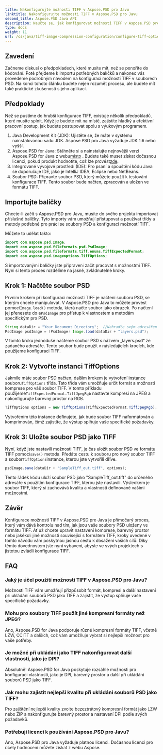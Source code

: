 ```yaml
---
title: Nakonfigurujte možnosti TIFF v Aspose.PSD pro Javu
linktitle: Nakonfigurujte možnosti TIFF v Aspose.PSD pro Javu
second_title: Aspose.PSD Java API
description: Naučte se, jak konfigurovat možnosti TIFF v Aspose.PSD pro Java, pomocí podrobného průvodce. Ovládněte manipulaci s obrázky ukládáním souborů PSD jako vysoce kvalitních souborů TIFF.
type: docs
weight: 11
url: /cs/java/tiff-image-compression-configuration/configure-tiff-options/
---
```

## Zavedení

Začneme diskusí o předpokladech, které musíte mít, než se ponoříte do kódování. Poté přejdeme k importu potřebných balíčků a nakonec vás provedeme podrobným návodem na konfiguraci možností TIFF v souborech PSD. Na konci tohoto článku budete nejen rozumět procesu, ale budete mít také praktické zkušenosti s jeho aplikací.

## Předpoklady

Než se pustíme do hrubší konfigurace TIFF, existuje několik předpokladů, které musíte splnit. Když je budete mít na místě, zajistíte hladký a efektivní pracovní postup, jak budete postupovat spolu s výukovým programem.

1. Java Development Kit (JDK): Ujistěte se, že máte v systému nainstalovanou sadu JDK. Aspose.PSD pro Java vyžaduje JDK 1.6 nebo vyšší.
2.  Aspose.PSD for Java: Stáhněte si a nainstalujte nejnovější verzi Aspose.PSD for Java z webu[místo](https://releases.aspose.com/psd/java/) . Budete také muset získat dočasnou licenci, pokud produkt hodnotíte, což lze provést[zde](https://purchase.aspose.com/temporary-license/).
3. Integrované vývojové prostředí (IDE): Pro psaní a spouštění kódu Java se doporučuje IDE, jako je IntelliJ IDEA, Eclipse nebo NetBeans.
4. Soubor PSD: Připravte soubor PSD, který můžete použít k testování konfigurace TIFF. Tento soubor bude načten, zpracován a uložen ve formátu TIFF.

## Importujte balíčky

Chcete-li začít s Aspose.PSD pro Javu, musíte do svého projektu importovat příslušné balíčky. Tyto importy vám umožňují přistupovat a používat třídy a metody potřebné pro práci se soubory PSD a konfiguraci možností TIFF.

Můžete to udělat takto:

```java
import com.aspose.psd.Image;
import com.aspose.psd.fileformats.psd.PsdImage;
import com.aspose.psd.fileformats.tiff.enums.TiffExpectedFormat;
import com.aspose.psd.imageoptions.TiffOptions;
```

S importovanými balíčky jste připraveni začít pracovat s možnostmi TIFF. Nyní si tento proces rozdělíme na jasné, zvládnutelné kroky.

## Krok 1: Načtěte soubor PSD

 Prvním krokem při konfiguraci možností TIFF je načtení souboru PSD, se kterým chcete manipulovat. V Aspose.PSD pro Java to můžete provést pomocí`Image.load()` metoda, která načte soubor jako obrázek. Po načtení jej přenesete do a`PsdImage` pro přístup k vlastnostem a metodám specifickým pro PSD.

```java
String dataDir = "Your Document Directory";  //Nahraďte svým adresářem souborů
PsdImage psdImage = (PsdImage) Image.load(dataDir + "layers.psd");
```

V tomto kroku jednoduše načteme soubor PSD s názvem „layers.psd“ ze zadaného adresáře. Tento soubor bude použit v následujících krocích, kde použijeme konfiguraci TIFF.

## Krok 2: Vytvořte instanci TiffOptions

 Jakmile máte soubor PSD načten, dalším krokem je vytvoření instance souboru`TiffOptions` třída. Tato třída vám umožňuje určit formát a možnosti komprese pro váš soubor TIFF. V tomto příkladu použijeme`TiffExpectedFormat.TiffJpegRgb` nastavte kompresi na JPEG a nakonfigurujte barevný prostor na RGB.

```java
TiffOptions options = new TiffOptions(TiffExpectedFormat.TiffJpegRgb);
```

Vytvořením této instance definujete, jak bude soubor TIFF naformátován a komprimován, čímž zajistíte, že výstup splňuje vaše specifické požadavky.

## Krok 3: Uložte soubor PSD jako TIFF

 Nyní, když jste nastavili možnosti TIFF, je čas uložit soubor PSD ve formátu TIFF pomocí`save()` metoda. Předáte cestu k souboru pro nový soubor TIFF a soubor`TiffOptions`instance, kterou jste vytvořili dříve.

```java
psdImage.save(dataDir + "SampleTiff_out.tiff", options);
```

Tento řádek kódu uloží soubor PSD jako "SampleTiff_out.tiff" do určeného adresáře s použitím konfigurace TIFF, kterou jste nastavili. Výsledkem je soubor TIFF, který si zachovává kvalitu a vlastnosti definované vašimi možnostmi.

## Závěr

Konfigurace možností TIFF v Aspose.PSD pro Java je přímočarý proces, který vám dává kontrolu nad tím, jak jsou vaše soubory PSD uloženy ve formátu TIFF. Ať už chcete upravit nastavení komprese, barevný prostor nebo jakékoli jiné možnosti související s formátem TIFF, kroky uvedené v tomto návodu vám poskytnou jasnou cestu k dosažení vašich cílů. Díky těmto dovednostem jste nyní vybaveni, abyste ve svých projektech s jistotou zvládli konfigurace TIFF.

## FAQ

### Jaký je účel použití možností TIFF v Aspose.PSD pro Javu?
Možnosti TIFF vám umožňují přizpůsobit formát, kompresi a další nastavení při ukládání souborů PSD jako TIFF a zajistit, že výstup splňuje vaše specifické požadavky.

### Mohu pro soubory TIFF použít jiné kompresní formáty než JPEG?
Ano, Aspose.PSD for Java podporuje různé kompresní formáty TIFF, včetně LZW, CCITT a dalších, což vám umožňuje vybrat si nejlepší možnost pro vaše potřeby.

### Je možné při ukládání jako TIFF nakonfigurovat další vlastnosti, jako je DPI?
Absolutně! Aspose.PSD for Java poskytuje rozsáhlé možnosti pro konfiguraci vlastností, jako je DPI, barevný prostor a další při ukládání souborů PSD jako TIFF.

### Jak mohu zajistit nejlepší kvalitu při ukládání souborů PSD jako TIFF?
Pro zajištění nejlepší kvality zvolte bezeztrátový kompresní formát jako LZW nebo ZIP a nakonfigurujte barevný prostor a nastavení DPI podle svých požadavků.

### Potřebuji licenci k používání Aspose.PSD pro Javu?
Ano, Aspose.PSD pro Java vyžaduje platnou licenci. Dočasnou licenci pro účely hodnocení můžete získat z webu Aspose.